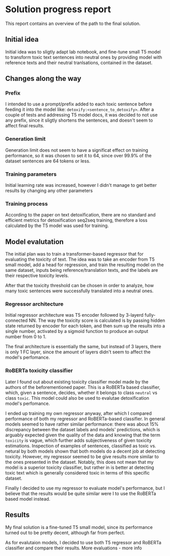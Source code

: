 # Solution progress report
This report contains an overview of the path to the final solution.

## Initial idea
Initial idea was to sligtly adapt lab notebook, and fine-tune small T5 model to transform toxic text sentences into neutral ones by providing model with reference texts and their neutral tranlsations, contained in the dataset. 

## Changes along the way

### Prefix
I intended to use a prompt/prefix added to each toxic sentence before feeding it into the model like: `detoxify:<sentence_to_detoxify>`. After a couple of tests and addressing T5 model docs, it was decided to not use any prefix, since it sligtly shortens the sentences, and doesn't seem to affect final results.

### Generation limit
Generation limit does not seem to have a significat effect on training performance, so it was chosen to set it to 64, since over 99.9% of the dataset sentences are 64 tokens or less.

### Training parameters
Initial learning rate was increased, however I didn't manage to get better results by changing any other parameters

### Training process
According to the paper on text detoxification, there are no standard and efficient metrics for detoxification seq2seq training, therefore a loss calculated by the T5 model was used for training.

## Model evalutation
The initial plan was to train a transformer-based regressor that for evaluating the toxicity of text. The idea was to take an encoder from T5 small model, add a head for regression, and train the resulting model on the same dataset, inputs being reference/translation texts, and the labels are their respective toxicity levels.

After that the toxicity threshold can be chosen in order to analyze, how many toxic sentences were successfully translated into a neutral ones.

### Regressor architecture
Initial regressor architecture was T5 encoder followed by 3-layerd fully-connected NN. The way the toxicity score is calculated is by passing hidden state returned by encoder for each token, and then sum up the results into a single number, activated by a sigmoid function to produce an output number from 0 to 1. 

The final architecture is essentially the same, but instead of 3 layers, there is only 1 FC layer, since the amount of layers didn't seem to affect the model's perfomance.

### RoBERTa toxicity classifier

Later I found out about existing toxicity classifier model made by the authors of the beforementioned paper. This is a RoBERTa based classifier, which, given a sentence, decides, whether it belongs to class `neutral` vs class `toxic`. This model could also be used to evalutae detoxification model's perfomance.

I ended up training my own regressor anyway, after which I compared performance of both my regressor and RoBERTa-based classifier. In general models seemed to have rather similar performance: there was about 15% discrepancy between the dataset labels and models' predictions, which is arguably expected given the quality of the data and knowing that the term `toxicity` is vague, which further adds subjectiveness of given toxicity estimations. Inspection of examples of sentences, classified as toxic vs. netural by both models shown that both models do a decent job at detecting toxicity. However, my regressor seemed to be give results more similar to the ones presented in the dataset. Notably, this does not mean that my model is a superior toxicity classifier, but rather in is better at detecting toxic text which is generally considered toxic in terms of this specific dataset.

Finally I decided to use my regressor to evaluate model's performance, but I believe that the results would be quite similar were I to use the RoBERTa based model instead.

## Results

My final solution is a fine-tuned T5 small model, since its performance turned out to be pretty decent, although far from perfect. 

As for evalutaion models, I decided to use both T5 regressor and RoBERTa classifier and compare their results. More evaluations - more info
